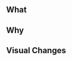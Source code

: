 ## What
<!-- Description of the change being made -->

## Why
<!-- What are the reasons behind this change being made? -->

## Visual Changes
<!-- If the change results in visual changes, show a before and after -->

<!--
## Pages to check

* /service-manual/
* /service-manual/helping-people-to-use-your-service
* /service-manual/design
* /service-manual/service-assessments
* /service-manual/service-standard
* /service-manual/service-standard/point-1-understand-user-needs
* /service-manual/communities
* /service-manual/communities/accessibility-community

-->
